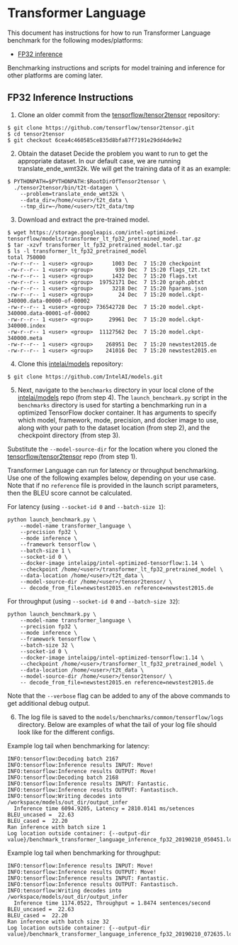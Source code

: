 # Transformer Language

This document has instructions for how to run Transformer Language benchmark for the
following modes/platforms:
* [FP32 inference](#fp32-inference-instructions)

Benchmarking instructions and scripts for model training and inference for
other platforms are coming later.

## FP32 Inference Instructions

1. Clone an older commit from the [tensorflow/tensor2tensor](https://github.com/tensorflow/tensor2tensor) repository:

```
$ git clone https://github.com/tensorflow/tensor2tensor.git
$ cd tensor2tensor
$ git checkout 6cea4c460585ce835d8bfa87f7191e29dd4de9e2
```

2. Obtain the dataset
Decide the problem you want to run to get the appropriate dataset. In our default case, we are running translate_ende_wmt32k.
We will get the training data of it as an example:

```
$ PYTHONPATH=$PYTHONPATH:$RootDirOfTensor2tensor \
  ./tensor2tensor/bin/t2t-datagen \
    --problem=translate_ende_wmt32k \
    --data_dir=/home/<user>/t2t_data \
    --tmp_dir=~/home/<user>/t2t_data/tmp
```

3. Download and extract the pre-trained model.
```
$ wget https://storage.googleapis.com/intel-optimized-tensorflow/models/transformer_lt_fp32_pretrained_model.tar.gz
$ tar -xzvf transformer_lt_fp32_pretrained_model.tar.gz
$ ls -l transformer_lt_fp32_pretrained_model
total 750000
-rw-r--r-- 1 <user> <group>      1003 Dec  7 15:20 checkpoint
-rw-r--r-- 1 <user> <group>       939 Dec  7 15:20 flags_t2t.txt
-rw-r--r-- 1 <user> <group>      1432 Dec  7 15:20 flags.txt
-rw-r--r-- 1 <user> <group>  19752171 Dec  7 15:20 graph.pbtxt
-rw-r--r-- 1 <user> <group>      3218 Dec  7 15:20 hparams.json
-rw-r--r-- 1 <user> <group>        24 Dec  7 15:20 model.ckpt-340000.data-00000-of-00002
-rw-r--r-- 1 <user> <group> 736542728 Dec  7 15:20 model.ckpt-340000.data-00001-of-00002
-rw-r--r-- 1 <user> <group>     29961 Dec  7 15:20 model.ckpt-340000.index
-rw-r--r-- 1 <user> <group>  11127562 Dec  7 15:20 model.ckpt-340000.meta
-rw-r--r-- 1 <user> <group>    268951 Dec  7 15:20 newstest2015.de
-rw-r--r-- 1 <user> <group>    241016 Dec  7 15:20 newstest2015.en
```

4. Clone this [intelai/models](https://github.com/IntelAI/models)
repository:

```
$ git clone https://github.com/IntelAI/models.git
```

5. Next, navigate to the `benchmarks` directory in your local clone of
the [intelai/models](https://github.com/IntelAI/models) repo (from step 4).
The `launch_benchmark.py` script in the `benchmarks` directory is
used for starting a benchmarking run in a optimized TensorFlow docker
container. It has arguments to specify which model, framework, mode,
precision, and docker image to use, along with your path to the dataset location (from step 2),
and the checkpoint directory (from step 3).

Substitute the `--model-source-dir` for the location where you cloned the
[tensorflow/tensor2tensor](https://github.com/tensorflow/tensor2tensor) repo
(from step 1).

Transformer Language can run for latency or throughput
benchmarking. Use one of the following examples below, depending on
your use case. Note that if no `reference` file is provided in the
launch script parameters, then the BLEU score cannot be calculated.

For latency (using `--socket-id 0` and `--batch-size 1`):

```
python launch_benchmark.py \
    --model-name transformer_language \
    --precision fp32 \
    --mode inference \
    --framework tensorflow \
    --batch-size 1 \
    --socket-id 0 \
    --docker-image intelaipg/intel-optimized-tensorflow:1.14 \
    --checkpoint /home/<user>/transformer_lt_fp32_pretrained_model \
    --data-location /home/<user>/t2t_data \
    --model-source-dir /home/<user>/tensor2tensor/ \
    -- decode_from_file=newstest2015.en reference=newstest2015.de
```

For throughput (using `--socket-id 0` and `--batch-size 32`):

```
python launch_benchmark.py \
    --model-name transformer_language \
    --precision fp32 \
    --mode inference \
    --framework tensorflow \
    --batch-size 32 \
    --socket-id 0 \
    --docker-image intelaipg/intel-optimized-tensorflow:1.14 \
    --checkpoint /home/<user>/transformer_lt_fp32_pretrained_model \
    --data-location /home/<user>/t2t_data \
    --model-source-dir /home/<user>/tensor2tensor/ \
    -- decode_from_file=newstest2015.en reference=newstest2015.de
```

Note that the `--verbose` flag can be added to any of the above commands
to get additional debug output.

6.  The log file is saved to the
`models/benchmarks/common/tensorflow/logs` directory. Below are
examples of what the tail of your log file should look like for the
different configs.

Example log tail when benchmarking for latency:
```
INFO:tensorflow:Decoding batch 2167
INFO:tensorflow:Inference results INPUT: Move!
INFO:tensorflow:Inference results OUTPUT: Move!
INFO:tensorflow:Decoding batch 2168
INFO:tensorflow:Inference results INPUT: Fantastic.
INFO:tensorflow:Inference results OUTPUT: Fantastisch.
INFO:tensorflow:Writing decodes into /workspace/models/out_dir/output_infer
  Inference time 6094.9205, Latency = 2810.0141 ms/setences
BLEU_uncased =  22.63
BLEU_cased =  22.20
Ran inference with batch size 1
Log location outside container: {--output-dir value}/benchmark_transformer_language_inference_fp32_20190210_050451.log
```

Example log tail when benchmarking for throughput:
```
INFO:tensorflow:Inference results INPUT: Move!
INFO:tensorflow:Inference results OUTPUT: Move!
INFO:tensorflow:Inference results INPUT: Fantastic.
INFO:tensorflow:Inference results OUTPUT: Fantastisch.
INFO:tensorflow:Writing decodes into /workspace/models/out_dir/output_infer
  Inference time 1174.0522, Throughput = 1.8474 sentences/second
BLEU_uncased =  22.63
BLEU_cased =  22.20
Ran inference with batch size 32
Log location outside container: {--output-dir value}/benchmark_transformer_language_inference_fp32_20190210_072635.log
```
